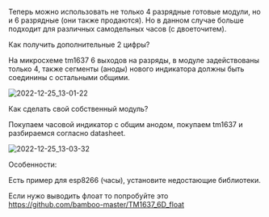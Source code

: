 Теперь можно использовать не только 4 разрядные готовые модули, но и 6 разрядные (они также продаются). Но в данном случае больше подходит для различных самодельных часов (с двоеточитем).

Как получить дополнительные 2 цифры?

На микросхеме tm1637 6 выходов на разряды, в модуле задействованы только 4, также сегменты (аноды) нового индикатора должны быть соединины с остальными общими. 


![2022-12-25_13-01-22](https://user-images.githubusercontent.com/81521477/209463923-76b26f25-d92f-4432-aa68-b6b4d74f403f.png)


Как сделать свой собственный модуль?

Покупаем часовой индикатор с общим анодом, покупаем tm1637 и разбираемся согласно datasheet.

![2022-12-25_13-03-32](https://user-images.githubusercontent.com/81521477/209464051-f042b0d3-ae64-43eb-b0d4-d7bc29f3e2e8.png)

Особенности:

Есть пример для esp8266 (часы), установите недостающие библиотеки.

Если нужо выводить флоат то попробуйте это https://github.com/bamboo-master/TM1637_6D_float
